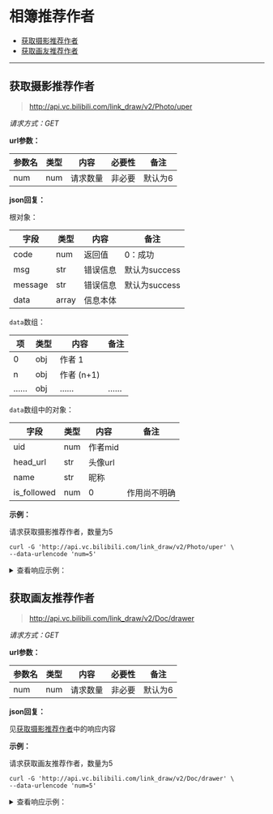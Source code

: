 # 相簿推荐作者

- [获取摄影推荐作者](#获取摄影推荐作者)
- [获取画友推荐作者](#获取画友推荐作者)

---

## 获取摄影推荐作者

> http://api.vc.bilibili.com/link_draw/v2/Photo/uper

*请求方式：GET*

**url参数：**

| 参数名 | 类型 | 内容     | 必要性 | 备注    |
| ------ | ---- | -------- | ------ | ------- |
| num    | num  | 请求数量 | 非必要 | 默认为6 |

**json回复：**

根对象：

| 字段    | 类型  | 内容     | 备注          |
| ------- | ----- | -------- | ------------- |
| code    | num   | 返回值   | 0：成功       |
| msg     | str   | 错误信息 | 默认为success |
| message | str   | 错误信息 | 默认为success |
| data    | array | 信息本体 |               |

`data`数组：

| 项   | 类型 | 内容       | 备注 |
| ---- | ---- | ---------- | ---- |
| 0    | obj  | 作者 1     |      |
| n    | obj  | 作者 (n+1) |      |
| ……   | obj  | ……         | ……   |

`data`数组中的对象：

| 字段        | 类型 | 内容    | 备注         |
| ----------- | ---- | ------- | ------------ |
| uid         | num  | 作者mid |              |
| head_url    | str  | 头像url |              |
| name        | str  | 昵称    |              |
| is_followed | num  | 0       | 作用尚不明确 |

**示例：**

请求获取摄影推荐作者，数量为5

```shell
curl -G 'http://api.vc.bilibili.com/link_draw/v2/Photo/uper' \
--data-urlencode 'num=5'
```

<details>
<summary>查看响应示例：</summary>

```json
{
    "code": 0,
    "msg": "success",
    "message": "success",
    "data": [
        {
            "uid": 36974706,
            "head_url": "https://i2.hdslb.com/bfs/face/fa7ef3a5124e2ebfd2094e0bc2f42c752c1abd21.jpg",
            "name": "幹物小幺",
            "is_followed": 0
        },
        {
            "uid": 3223860,
            "head_url": "https://i0.hdslb.com/bfs/face/c5400d25eb7700cd41d88dff5b800bd55ec27cfe.jpg",
            "name": "您算哪根葱",
            "is_followed": 0
        },
        {
            "uid": 941228,
            "head_url": "https://i2.hdslb.com/bfs/face/f38f000d4df21e9bea96d3573efdf81ae02f4ddf.jpg",
            "name": "碳酸熊卡",
            "is_followed": 0
        },
        {
            "uid": 2624541,
            "head_url": "https://i0.hdslb.com/bfs/face/86ccd746af8b1e8bfcdd432de7f0ce1e2b2cb8b0.jpg",
            "name": "_一之濑光",
            "is_followed": 0
        },
        {
            "uid": 29963706,
            "head_url": "https://i1.hdslb.com/bfs/face/c054f097f1b882fc6ad8a67d0f0f88e3acd3bc88.jpg",
            "name": "公子温温温如",
            "is_followed": 0
        }
    ]
}
```

</details>

## 获取画友推荐作者

> http://api.vc.bilibili.com/link_draw/v2/Doc/drawer

*请求方式：GET*

**url参数：**

| 参数名 | 类型 | 内容     | 必要性 | 备注    |
| ------ | ---- | -------- | ------ | ------- |
| num    | num  | 请求数量 | 非必要 | 默认为6 |

**json回复：**

见[获取摄影推荐作者](#获取摄影推荐作者)中的响应内容

**示例：**

请求获取画友推荐作者，数量为5

```shell
curl -G 'http://api.vc.bilibili.com/link_draw/v2/Doc/drawer' \
--data-urlencode 'num=5'
```

<details>
<summary>查看响应示例：</summary>

```json
{
    "code": 0,
    "msg": "success",
    "message": "success",
    "data": [
        {
            "uid": 7905675,
            "head_url": "http://i1.hdslb.com/bfs/face/d4765fd020e8b96e331861cb4d6a3afde4e70d1d.jpg",
            "name": "我真的是离城",
            "is_followed": 0
        },
        {
            "uid": 20356494,
            "head_url": "http://i0.hdslb.com/bfs/face/0686141506894df969832d7dda91f2a0c4cdc24b.jpg",
            "name": "ZM-PANDA",
            "is_followed": 0
        },
        {
            "uid": 4836885,
            "head_url": "http://i1.hdslb.com/bfs/face/48822c5aa7aeae9d3dd2010388baa2b0e1c5cc0a.jpg",
            "name": "六六子w",
            "is_followed": 0
        },
        {
            "uid": 2575079,
            "head_url": "http://i1.hdslb.com/bfs/face/cb3d6f4fb2fbe5aa85ab8773a1a19cec6d8ff1e1.jpg",
            "name": "念萦墨葵",
            "is_followed": 0
        },
        {
            "uid": 1904878,
            "head_url": "http://i0.hdslb.com/bfs/face/f6de926b3905ec7bb9e36202d80eb931d12f70ac.jpg",
            "name": "fedsnk",
            "is_followed": 0
        }
    ]
}
```

</details>

